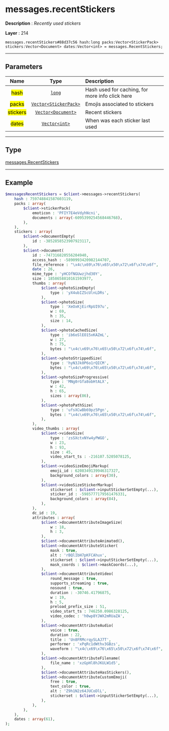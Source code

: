 # messages.recentStickers

**Description** : *Recently used stickers*

**Layer** : 214

```tl
messages.recentStickers#88d37c56 hash:long packs:Vector<StickerPack> stickers:Vector<Document> dates:Vector<int> = messages.RecentStickers;
```

---

## Parameters

| Name | Type | Description |
| :---: | :---: | :--- |
| <mark>hash</mark> | [`long`](type/long) | Hash used for caching, for more info click here |
| <mark>packs</mark> | [`Vector<StickerPack>`](type/StickerPack) | Emojis associated to stickers |
| <mark>stickers</mark> | [`Vector<Document>`](type/Document) | Recent stickers |
| <mark>dates</mark> | [`Vector<int>`](type/int) | When was each sticker last used |

---

## Type

[messages.RecentStickers](type/messages.RecentStickers)

---

## Example

```php
$messagesRecentStickers = $client->messages->recentStickers(
	hash : 759748841587603119,
	packs : array(
		$client->stickerPack(
			emoticon : 'PFIY7E4eVdyhNcni',
			documents : array(-6095399254568446768),
		),
	),
	stickers : array(
		$client->documentEmpty(
			id : -3852858523907923117,
		),
		$client->document(
			id : -747316820556204940,
			access_hash : -5890993420982144707,
			file_reference : "\x4c\x69\x76\x65\x50\x72\x6f\x74\x6f",
			date : 26,
			mime_type : 'yHCOfNGUwzjhd30Y',
			size : 1858658810161593977,
			thumbs : array(
				$client->photoSizeEmpty(
					type : 'yX4ubIZScUlnLDRs',
				),
				$client->photoSize(
					type : 'XeOxKjEirRpUI97u',
					w : 69,
					h : 35,
					size : 14,
				),
				$client->photoCachedSize(
					type : 'ib6oSlEO15xKAZmL',
					w : 27,
					h : 75,
					bytes : "\x4c\x69\x76\x65\x50\x72\x6f\x74\x6f",
				),
				$client->photoStrippedSize(
					type : 'hyN3Jk0P6o1rQICM',
					bytes : "\x4c\x69\x76\x65\x50\x72\x6f\x74\x6f",
				),
				$client->photoSizeProgressive(
					type : 'MNg0rGfa8obHtALX',
					w : 42,
					h : 65,
					sizes : array(86),
				),
				$client->photoPathSize(
					type : 'ufsXCwBb69pz5Pgn',
					bytes : "\x4c\x69\x76\x65\x50\x72\x6f\x74\x6f",
				),
			),
			video_thumbs : array(
				$client->videoSize(
					type : 'zsSXctxNYw4yPWGO',
					w : 23,
					h : 93,
					size : 45,
					video_start_ts : -216107.5205078125,
				),
				$client->videoSizeEmojiMarkup(
					emoji_id : 6208349139946317327,
					background_colors : array(30),
				),
				$client->videoSizeStickerMarkup(
					stickerset : $client->inputStickerSetEmpty(...),
					sticker_id : -5985777179561476331,
					background_colors : array(84),
				),
			),
			dc_id : 19,
			attributes : array(
				$client->documentAttributeImageSize(
					w : 18,
					h : 3,
				),
				$client->documentAttributeAnimated(),
				$client->documentAttributeSticker(
					mask : true,
					alt : 'rBQlIbH7pKFCAhux',
					stickerset : $client->inputStickerSetEmpty(...),
					mask_coords : $client->maskCoords(...),
				),
				$client->documentAttributeVideo(
					round_message : true,
					supports_streaming : true,
					nosound : true,
					duration : -30746.41796875,
					w : 19,
					h : 5,
					preload_prefix_size : 51,
					video_start_ts : 746250.0986328125,
					video_codec : 'h0wp8YJWX2mRUaZA',
				),
				$client->documentAttributeAudio(
					voice : true,
					duration : 22,
					title : 'Un8FRMcrqySLAJ7T',
					performer : 'xPqRc1dWthv3GBzs',
					waveform : "\x4c\x69\x76\x65\x50\x72\x6f\x74\x6f",
				),
				$client->documentAttributeFilename(
					file_name : 'xzGpHl8hJKULW1d5',
				),
				$client->documentAttributeHasStickers(),
				$client->documentAttributeCustomEmoji(
					free : true,
					text_color : true,
					alt : 'Z9h1N2z64JUCoDlL',
					stickerset : $client->inputStickerSetEmpty(...),
				),
			),
		),
	),
	dates : array(61),
);
```